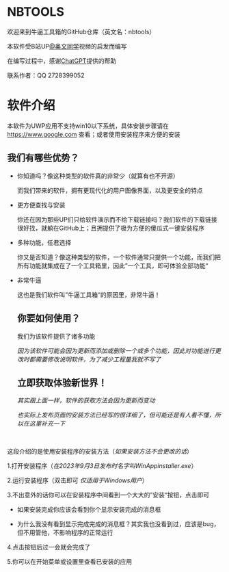 # NBTOOLS
欢迎来到牛逼工具箱的GitHub仓库（英文名：nbtools）

本软件受B站UP[@奥文同学](https://space.bilibili.com/452157792)视频的启发而编写

在编写过程中，感谢[ChatGPT](https://chat.openai.com)提供的帮助

联系作者：QQ 2728399052
# 软件介绍
本软件为UWP应用不支持win10以下系统，具体安装步骤请在 https://www.google.com 查看；或者使用安装程序来方便的安装

## 我们有哪些优势？
- 你知道吗？像这种类型的软件真的非常少（就算有也不开源）

  而我们带来的软件，拥有更现代化的用户图像界面，以及更安全的特点

- 更方便查找与安装
  
  你还在因为那些UP们只给软件演示而不给下载链接吗？我们软件的下载链接很好找，就躺在GitHub上；且拥提供了极为方便的傻瓜式一键安装程序

- 多种功能，任君选择

  你又是否知道？像这种类型的软件，一个软件通常只提供一个功能，而我们把所有功能就集成在了一个工具箱里，因此”一个工具，即可体验全部功能“

- 非常牛逼

  这也是我们软件叫”牛逼工具箱“的原因里，非常牛逼！

  ## 你要如何使用？

  我们为该软件提供了诸多功能
  
  *因为该软件可能会因为更新而添加或删除一个或多个功能，因此对功能进行更改时都需要修改说明软件，为了减少工程量我就不写了*

  ## 立即获取体验新世界！

  *其实跟上面一样，软件的获取方法会因为更新而变动*

  *也实际上发布页面的安装方法已经写的很详细了，但可能还是有人看不懂，所以在这里补充一下*

<br>

  这段介绍的是使用安装程序的安装方法（*如果安装方法不会更改的话*）

  1.打开安装程序（*在2023年9月3日发布时名字叫WinAppinstaller.exe*）
  
  2.运行安装程序（双击即可 *仅适用于Windows用户*）
  
  3.不出意外的话你可以在安装程序中间看到一个大大的”安装“按钮，点击即可
  
  - 如果安装完成你应该会看到你个显示安装完成的消息框
    
  - 为什么我没有看到显示完成完成的消息框？其实我也没看到过，应该是bug，但不用管他，不影响程序的正常运行
    
  4.点击按钮后过一会就会完成了
  
  5.你可以在开始菜单或设置里查看已安装的应用
  

